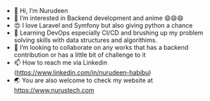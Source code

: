 - 👋 Hi, I’m Nurudeen
- 👀 I’m interested in Backend development and anime 😄😄😄
- 😍 I love Laravel and Symfony but also giving python a chance
- 🌱 Learning DevOps especially CI/CD and brushing up my problem solving skills with data structures and algorithims. 
- 💞️ I’m looking to collaborate on any works that has a backend contribution or has a little bit of challenge to it
- 📫 How to reach me via Linkedin (https://www.linkedin.com/in/nurudeen-habibu)
- 🌏 You are also welcome to check my website at https://www.nurustech.com

